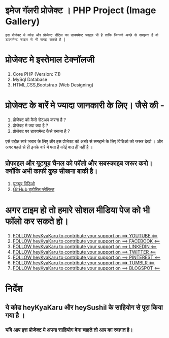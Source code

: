 # इमेज गॅलरी प्रोजेक्ट । PHP Project (Image Gallery)

    इस प्रोजेक्ट मे कोड और प्रोजेक्ट डीटेल का डाक्यमेन्ट फाइल भी है ताकि जिनको अच्छे से समझना है वो डाक्यमेन्ट फाइल से भी समझ सकते है |

# प्रोजेक्ट मे इस्तेमाल टेक्नॉलजी 

1. Core PHP (Version: 7.1)
2. MySql Database
3. HTML,CSS,Bootstrap (Web Designing)

# प्रोजेक्ट के बारें मे ज्यादा जानकारी के लिए। जैसे की  -

1. प्रोजेक्ट को कैसे सेटअप करना है ?
2. प्रोजेक्ट मे क्या क्या है ?
3. प्रोजेक्ट पर डाक्यमेन्ट कैसे बनाना है ?

एसे बहोत सारे जबाब के लिए और इस प्रोजेक्ट को अच्छे से समझने के लिए विडिओ को जरूर देखो । 
और अगर पहले से ही इनके बारे मे पता है कोई बात हीं नहीं है । 

## प्रोफाइल और यूट्यूब चैनल को फॉलो और सबस्क्राइब जरूर करो। क्योंकि अभी काफी कुछ सीखना बाकी है। 
1. [यूट्यूब विडिओ](https://www.youtube.com/watch?v=LUyVs2MTlTM&list=PLK6wiPavf7Qjydpc5v-hdIoqCx2V19pHP&index=2&t=0s)
2. [GitHub टूटोरिल प्लेलिस्ट](https://www.youtube.com/playlist?list=PLK6wiPavf7Qjydpc5v-hdIoqCx2V19pHP)

# अगर टाइम हो तो हमारे सोशल मीडिया पेज को भी फॉलो कर सकते हो। 

1. [FOLLOW heyKyaKaru to contribute your support on ==>      YOUTUBE    <==](https://www.youtube.com/channel/UCphs2JfmIClR62wbyf76HDg/featured?view_as=subscriber)
2. [FOLLOW heyKyaKaru to contribute your support on ==>     FACEBOOK    <==](https://www.facebook.com/heykyakaru/)
3. [FOLLOW heyKyaKaru to contribute your support on ==>     LINKEDIN    <==](https://www.linkedin.com/in/heykyakaru/)
4. [FOLLOW heyKyaKaru to contribute your support on ==>     TWITTER     <==](https://twitter.com/heykyakaru)
5. [FOLLOW heyKyaKaru to contribute your support on ==>     PINTEREST   <==](https://in.pinterest.com/heykyakaru/)
6. [FOLLOW heyKyaKaru to contribute your support on ==>     TUMBLR      <==](https://www.tumblr.com/settings/blog/heykyakaru)
7. [FOLLOW heyKyaKaru to contribute your support on ==>     BLOGSPOT    <==](https://heykyakaru.blogspot.com/)


# निर्देश 

## ये कोड heyKyaKaru और heySushil के साहियोग से पूरा किया गया है । 

### यदि आप इस प्रोजेक्ट मे अपना साहियोग देना चाहते तो आप का स्वागत है। 
